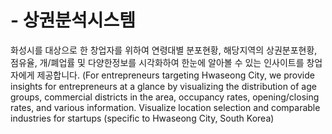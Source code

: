 # - 상권분석시스템
화성시를 대상으로 한 창업자를 위하여 연령대별 분포현황, 해당지역의 상권분포현황, 점유율, 개/폐업률 및 다양한정보를 시각화하여 한눈에 알아볼 수 있는 인사이트를 창업자에게 제공합니다.
(For entrepreneurs targeting Hwaseong City, we provide insights for entrepreneurs at a glance by visualizing the distribution of age groups, commercial districts in the area, occupancy rates, opening/closing rates, and various information.
Visualize location selection and comparable industries for startups (specific to Hwaseong City, South Korea)
